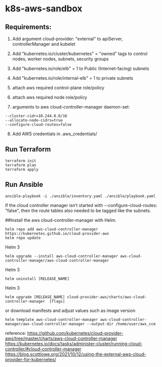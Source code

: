 # k8s-aws-sandbox

## Requirements:
1. Add argument cloud-provider: "external" to apiServer, controllerManager and kubelet
2. Add "kubernetes.io/cluster/kubernetes" = "owned" tags to control nodes, worker nodes, subnets, security groups
3. Add "kubernetes.io/role/elb" = 1 to Public (Internet-facing) subnets
4. Add "kubernetes.io/role/internal-elb" = 1 to private subnets
5. attach aws required control-plane role/policy
6. attach aws required node role/policy

7. arguments to aws cloud-controller-manager daemon-set:
```
--cluster-cidr=10.244.0.0/16  
--allocate-node-cidrs=true    
--configure-cloud-routes=false
```
8. Add AWS credentials in .aws_credentials/

## Run Terraform
```
terraform init
terraform plan
terraform apply
```

## Run Ansible
```
ansible-playbook -i ./ansible/inventory.yaml ./ansible/playbook.yaml
```

If the cloud controller manager isn’t started with --configure-cloud-routes: "false", then the route tables also needed to be tagged like the subnets.

##Install the aws cloud-controller-manager with Helm.

```
helm repo add aws-cloud-controller-manager https://kubernetes.github.io/cloud-provider-aws
helm repo update
```

Helm 3
```
helm upgrade --install aws-cloud-controller-manager aws-cloud-controller-manager/aws-cloud-controller-manager
```

Helm 3
```
helm uninstall [RELEASE_NAME]
```

Helm 3
```
helm upgrade [RELEASE_NAME] cloud-provider-aws/charts/aws-cloud-controller-manager  [flags]
```

or download manifests and adjust values such as image version
```
helm template aws-cloud-controller-manager aws-cloud-controller-manager/aws-cloud-controller-manager --output-dir /home/user/aws_ccm
```

reference:
https://github.com/kubernetes/cloud-provider-aws/tree/master/charts/aws-cloud-controller-manager
https://kubernetes.io/docs/tasks/administer-cluster/running-cloud-controller/#cloud-controller-manager
https://blog.scottlowe.org/2021/10/12/using-the-external-aws-cloud-provider-for-kubernetes/